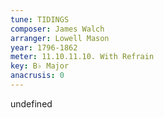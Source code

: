 ```yaml
---
tune: TIDINGS
composer: James Walch
arranger: Lowell Mason
year: 1796-1862
meter: 11.10.11.10. With Refrain
key: B♭ Major
anacrusis: 0
---
```

undefined